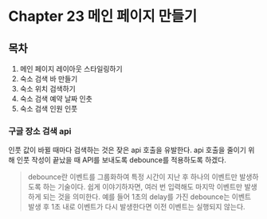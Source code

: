 # Chapter 23 메인 페이지 만들기

## 목차
1. 메인 페이지 레이아웃 스타일링하기
2. 숙소 검색 바 만들기
3. 숙소 위치 검색하기
4. 숙소 검색 예약 날짜 인춧
5. 숙소 검색 인원 인풋

### 구글 장소 검색 api

인풋 값이 바뀔 때마다 검색하는 것은 잦은 api 호출을 유발한다. api 호출을 줄이기 위해 인풋 작성이 끝났을 때 API를 보내도록 debounce를 적용하도록 하겠다.

> debounce란 이벤트를 그룹화하여 특정 시간이 지난 후 하나의 이벤트만 발생하도록 하는 기술이다. 쉽게 이야기하자면, 여러 번 입력해도 마지막 이벤트만 발생하게 되는 것을 의미한다. 예를 들어 1초의 delay를 가진 debounce는 이벤트 발생 후 1초 내로 이벤트가 다시 발생한다면 이전 이벤트는 실행되지 않는다.